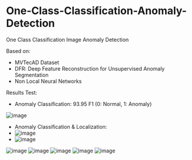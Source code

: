 # One-Class-Classification-Anomaly-Detection
One Class Classification Image Anomaly Detection

Based on:
- MVTecAD Dataset
- DFR: Deep Feature Reconstruction for Unsupervised Anomaly Segmentation
- Non Local Neural Networks

Results Test:
- Anomaly Classification: 93.95 F1 (0: Normal, 1: Anomaly)

![image](https://github.com/MagazzuGaetano/One-Class-Classification-Anomaly-Detection/assets/30373288/8efc25ed-d243-4ab1-85c5-be992af44d35)

- Anomaly Classification & Localization:
- ![image](https://github.com/MagazzuGaetano/One-Class-Classification-Anomaly-Detection/assets/30373288/ae95c66d-8a6f-490c-b176-da6da4bd8451)
- ![image](https://github.com/MagazzuGaetano/One-Class-Classification-Anomaly-Detection/assets/30373288/77db2996-5fad-42f5-b8e1-3cf9a5707f97)

![image](https://github.com/MagazzuGaetano/One-Class-Classification-Anomaly-Detection/assets/30373288/3c183be3-5a11-4484-9e9a-4a22fe782ee7)
![image](https://github.com/MagazzuGaetano/One-Class-Classification-Anomaly-Detection/assets/30373288/84ba81da-3ec1-41d9-bb1d-60a0e424fe6d)
![image](https://github.com/MagazzuGaetano/One-Class-Classification-Anomaly-Detection/assets/30373288/8a8a926c-634a-41aa-b254-04e61a668ae5)
![image](https://github.com/MagazzuGaetano/One-Class-Classification-Anomaly-Detection/assets/30373288/30825ad7-dfa7-451d-a4c4-34096aec7220)
![image](https://github.com/MagazzuGaetano/One-Class-Classification-Anomaly-Detection/assets/30373288/3920baea-2f7a-4b12-a400-27506c69d311)
